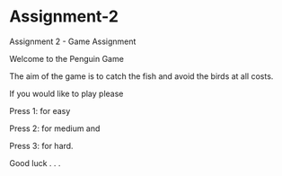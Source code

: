 # Assignment-2
Assignment 2 - Game Assignment


Welcome to the Penguin Game 


The aim of the game is to catch the fish and avoid the birds at all costs.

If you would like to play please 

Press 1: for easy 

Press 2: for medium and 

Press 3: for hard. 

Good luck . . . 
